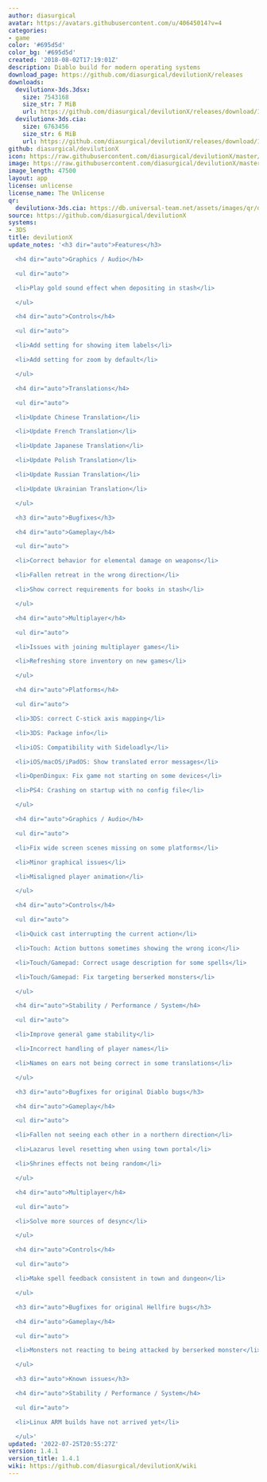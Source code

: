 ```yaml
---
author: diasurgical
avatar: https://avatars.githubusercontent.com/u/40645014?v=4
categories:
- game
color: '#695d5d'
color_bg: '#695d5d'
created: '2018-08-02T17:19:01Z'
description: Diablo build for modern operating systems
download_page: https://github.com/diasurgical/devilutionX/releases
downloads:
  devilutionx-3ds.3dsx:
    size: 7543168
    size_str: 7 MiB
    url: https://github.com/diasurgical/devilutionX/releases/download/1.4.1/devilutionx-3ds.3dsx
  devilutionx-3ds.cia:
    size: 6763456
    size_str: 6 MiB
    url: https://github.com/diasurgical/devilutionX/releases/download/1.4.1/devilutionx-3ds.cia
github: diasurgical/devilutionX
icon: https://raw.githubusercontent.com/diasurgical/devilutionX/master/Packaging/ctr/icon.png
image: https://raw.githubusercontent.com/diasurgical/devilutionX/master/Packaging/ctr/banner.png
image_length: 47500
layout: app
license: unlicense
license_name: The Unlicense
qr:
  devilutionx-3ds.cia: https://db.universal-team.net/assets/images/qr/devilutionx-3ds-cia.png
source: https://github.com/diasurgical/devilutionX
systems:
- 3DS
title: devilutionX
update_notes: '<h3 dir="auto">Features</h3>

  <h4 dir="auto">Graphics / Audio</h4>

  <ul dir="auto">

  <li>Play gold sound effect when depositing in stash</li>

  </ul>

  <h4 dir="auto">Controls</h4>

  <ul dir="auto">

  <li>Add setting for showing item labels</li>

  <li>Add setting for zoom by default</li>

  </ul>

  <h4 dir="auto">Translations</h4>

  <ul dir="auto">

  <li>Update Chinese Translation</li>

  <li>Update French Translation</li>

  <li>Update Japanese Translation</li>

  <li>Update Polish Translation</li>

  <li>Update Russian Translation</li>

  <li>Update Ukrainian Translation</li>

  </ul>

  <h3 dir="auto">Bugfixes</h3>

  <h4 dir="auto">Gameplay</h4>

  <ul dir="auto">

  <li>Correct behavior for elemental damage on weapons</li>

  <li>Fallen retreat in the wrong direction</li>

  <li>Show correct requirements for books in stash</li>

  </ul>

  <h4 dir="auto">Multiplayer</h4>

  <ul dir="auto">

  <li>Issues with joining multiplayer games</li>

  <li>Refreshing store inventory on new games</li>

  </ul>

  <h4 dir="auto">Platforms</h4>

  <ul dir="auto">

  <li>3DS: correct C-stick axis mapping</li>

  <li>3DS: Package info</li>

  <li>iOS: Compatibility with Sideloadly</li>

  <li>iOS/macOS/iPadOS: Show translated error messages</li>

  <li>OpenDingux: Fix game not starting on some devices</li>

  <li>PS4: Crashing on startup with no config file</li>

  </ul>

  <h4 dir="auto">Graphics / Audio</h4>

  <ul dir="auto">

  <li>Fix wide screen scenes missing on some platforms</li>

  <li>Minor graphical issues</li>

  <li>Misaligned player animation</li>

  </ul>

  <h4 dir="auto">Controls</h4>

  <ul dir="auto">

  <li>Quick cast interrupting the current action</li>

  <li>Touch: Action buttons sometimes showing the wrong icon</li>

  <li>Touch/Gamepad: Correct usage description for some spells</li>

  <li>Touch/Gamepad: Fix targeting berserked monsters</li>

  </ul>

  <h4 dir="auto">Stability / Performance / System</h4>

  <ul dir="auto">

  <li>Improve general game stability</li>

  <li>Incorrect handling of player names</li>

  <li>Names on ears not being correct in some translations</li>

  </ul>

  <h3 dir="auto">Bugfixes for original Diablo bugs</h3>

  <h4 dir="auto">Gameplay</h4>

  <ul dir="auto">

  <li>Fallen not seeing each other in a northern direction</li>

  <li>Lazarus level resetting when using town portal</li>

  <li>Shrines effects not being random</li>

  </ul>

  <h4 dir="auto">Multiplayer</h4>

  <ul dir="auto">

  <li>Solve more sources of desync</li>

  </ul>

  <h4 dir="auto">Controls</h4>

  <ul dir="auto">

  <li>Make spell feedback consistent in town and dungeon</li>

  </ul>

  <h3 dir="auto">Bugfixes for original Hellfire bugs</h3>

  <h4 dir="auto">Gameplay</h4>

  <ul dir="auto">

  <li>Monsters not reacting to being attacked by berserked monster</li>

  </ul>

  <h3 dir="auto">Known issues</h3>

  <h4 dir="auto">Stability / Performance / System</h4>

  <ul dir="auto">

  <li>Linux ARM builds have not arrived yet</li>

  </ul>'
updated: '2022-07-25T20:55:27Z'
version: 1.4.1
version_title: 1.4.1
wiki: https://github.com/diasurgical/devilutionX/wiki
---
```

